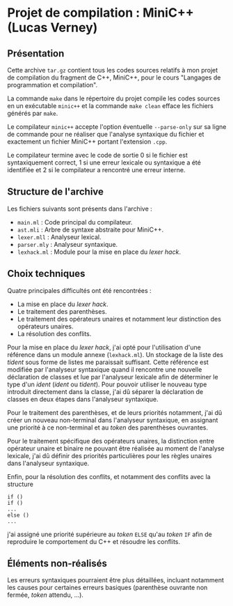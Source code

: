 Projet de compilation : MiniC++ (Lucas Verney)
====

## Présentation

Cette archive `tar.gz` contient tous les codes sources relatifs à mon projet de compilation du fragment de C++, MiniC++, pour le cours "Langages de programmation et compilation".

La commande ``make`` dans le répertoire du projet compile les codes sources en un exécutable `minic++` et la commande `make clean` efface les fichiers générés par `make`.

Le compilateur `minic++` accepte l'option éventuelle `--parse-only` sur sa ligne de commande pour ne réaliser que l'analyse syntaxique du fichier et exactement un fichier MiniC++ portant l'extension `.cpp`.

Le compilateur termine avec le code de sortie 0 si le fichier est syntaxiquement correct, 1 si une erreur lexicale ou syntaxique a été identifiée et 2 si le compilateur a rencontré une erreur interne.

## Structure de l'archive

Les fichiers suivants sont présents dans l'archive :

* `main.ml` : Code principal du compilateur.
* `ast.mli` : Arbre de syntaxe abstraite pour MiniC++.
* `lexer.mll` : Analyseur lexical.
* `parser.mly` : Analyseur syntaxique.
* `lexhack.ml` : Module pour la mise en place du _lexer hack_.

## Choix techniques

Quatre principales difficultés ont été rencontrées :

* La mise en place du _lexer hack_.
* Le traitement des parenthèses.
* Le traitement des opérateurs unaires et notamment leur distinction des opérateurs unaires.
* La résolution des conflits.

Pour la mise en place du _lexer hack_, j'ai opté pour l'utilisation d'une référence dans un module annexe (`lexhack.ml`). Un stockage de la liste des _tident_ sous forme de listes me paraissait suffisant. Cette référence est modifiée par l'analyseur syntaxique quand il rencontre une nouvelle déclaration de classes et lue par l'analyseur lexicale afin de déterminer le type d'un _ident_ (_ident_ ou _tident_). Pour pouvoir utiliser le nouveau type introduit directement dans la classe, j'ai dû séparer la déclaration de classes en deux étapes dans l'analyseur syntaxique.

Pour le traitement des parenthèses, et de leurs priorités notamment, j'ai dû créer un nouveau non-terminal dans l'analyseur syntaxique, en assignant une priorité à ce non-terminal et au _token_ des parenthèses ouvrantes.

Pour le traitement spécifique des opérateurs unaires, la distinction entre opérateur unaire et binaire ne pouvant être réalisée au moment de l'analyse lexicale, j'ai dû définir des priorités particulières pour les règles unaires dans l'analyseur syntaxique.

Enfin, pour la résolution des conflits, et notamment des conflits avec la structure 

    if () 
    if ()
    ...
    else ()
    ...

j'ai assigné une priorité supérieure au _token_ `ELSE` qu'au _token_ `IF` afin de reproduire le comportement du C++ et résoudre les conflits.

## Éléments non-réalisés

Les erreurs syntaxiques pourraient être plus détaillées, incluant notamment les causes pour certaines erreurs basiques (parenthèse ouvrante non fermée, _token_ attendu, ...).
